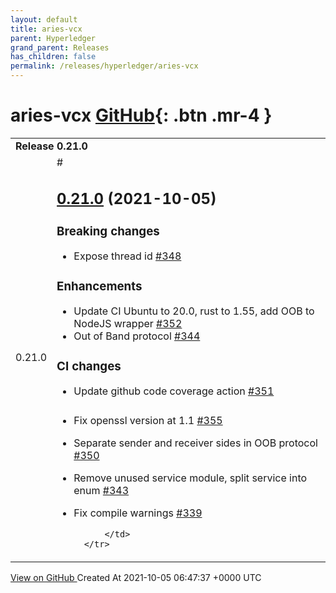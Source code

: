 ```yaml
---
layout: default
title: aries-vcx
parent: Hyperledger
grand_parent: Releases
has_children: false
permalink: /releases/hyperledger/aries-vcx
---
```


# aries-vcx <span class="fs-3 right-align">[GitHub](https://github.com/hyperledger/aries-vcx){: .btn .mr-4 }</span>


<div>
    <table>
        <tr>
            <td colspan="2">
                <b>
                    Release 0.21.0
                </b>
            </td>
        </tr>
        <tr>
            <td>
                <span class="chip">
                    0.21.0
                </span>
            </td>
            <td>
                #

## [0.21.0](https://github.com/hyperledger/aries-vcx/tree/0.21.0) (2021-10-05)

### Breaking changes

- Expose thread id [\#348](https://github.com/hyperledger/aries-vcx/pull/348)

### Enhancements

- Update CI Ubuntu to 20.0, rust to 1.55, add OOB to NodeJS wrapper [\#352](https://github.com/hyperledger/aries-vcx/pull/352)
- Out of Band protocol [\#344](https://github.com/hyperledger/aries-vcx/pull/344)

### CI changes

- Update github code coverage action [\#351](https://github.com/hyperledger/aries-vcx/pull/351)

###

- Fix openssl version at 1.1 [\#355](https://github.com/hyperledger/aries-vcx/pull/355)
- Separate sender and receiver sides in OOB protocol [\#350](https://github.com/hyperledger/aries-vcx/pull/350)
- Remove unused service module, split service into enum [\#343](https://github.com/hyperledger/aries-vcx/pull/343)
- Fix compile warnings [\#339](https://github.com/hyperledger/aries-vcx/pull/339)




            </td>
        </tr>
    </table>
    <a href="https://github.com/hyperledger/aries-vcx/releases/tag/0.21.0" class=".btn">
        View on GitHub
    </a>
    <span class="right-align">
        Created At 2021-10-05 06:47:37 +0000 UTC
    </span>
</div>

